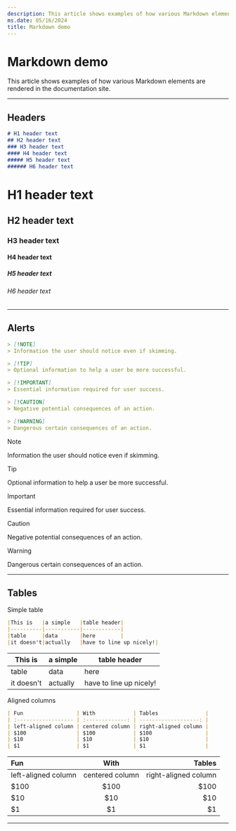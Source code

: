 ```yaml
---
description: This article shows examples of how various Markdown elements are rendered in the documentation site.
ms.date: 05/16/2024
title: Markdown demo
---
```

# Markdown demo

This article shows examples of how various Markdown elements are rendered in the documentation site.

-----

## Headers

```markdown
# H1 header text
## H2 header text
### H3 header text
#### H4 header text
##### H5 header text
###### H6 header text
```
<!-- markdownlint-disable MD025 -->

# H1 header text

## H2 header text

### H3 header text

#### H4 header text

##### H5 header text

###### H6 header text

-----

## Alerts

```markdown
> [!NOTE]
> Information the user should notice even if skimming.

> [!TIP]
> Optional information to help a user be more successful.

> [!IMPORTANT]
> Essential information required for user success.

> [!CAUTION]
> Negative potential consequences of an action.

> [!WARNING]
> Dangerous certain consequences of an action.
```

> [!NOTE]
> Information the user should notice even if skimming.

> [!TIP]
> Optional information to help a user be more successful.

> [!IMPORTANT]
> Essential information required for user success.

> [!CAUTION]
> Negative potential consequences of an action.

> [!WARNING]
> Dangerous certain consequences of an action.

-----

## Tables

Simple table

```markdown
|This is   |a simple   |table header|
|----------|-----------|------------|
|table     |data       |here        |
|it doesn't|actually   |have to line up nicely!|
```

|This is   |a simple   |table header|
|----------|-----------|------------|
|table     |data       |here        |
|it doesn't|actually   |have to line up nicely!|

Aligned columns

```markdown
| Fun                 | With            | Tables               |
| :------------------ | :-------------: | -------------------: |
| left-aligned column | centered column | right-aligned column |
| $100                | $100            | $100                 |
| $10                 | $10             | $10                  |
| $1                  | $1              | $1                   |
```

| Fun                 | With            | Tables               |
| :------------------ | :-------------: | -------------------: |
| left-aligned column | centered column | right-aligned column |
| $100                | $100            | $100                 |
| $10                 | $10             | $10                  |
| $1                  | $1              | $1                   |

-----
